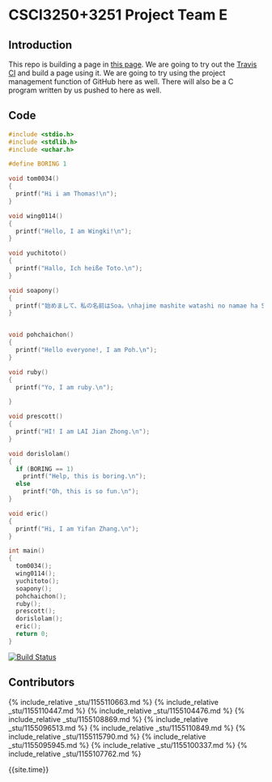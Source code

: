 # CSCI3250+3251 Project Team E #
## Introduction ##

This repo is building a page in [this page](https://csci3250-2019.github.io/project-team-e/). We are going to try out the [Travis CI](https://travis-ci.org/) and build a page using it. We are going to try using the project management function of GitHub here as well. There will also be a C program written by us pushed to here as well.

## Code ##
```c
#include <stdio.h>
#include <stdlib.h>
#include <uchar.h>

#define BORING 1

void tom0034()
{
  printf("Hi i am Thomas!\n");
}

void wing0114()
{
  printf("Hello, I am Wingki!\n");
}

void yuchitoto()
{
  printf("Hallo, Ich heiße Toto.\n");
}

void soapony()
{
  printf("始めまして、私の名前はSoa。\nhajime mashite watashi no namae ha Soa。\n");
}


void pohchaichon()
{
  printf("Hello everyone!, I am Poh.\n");
}

void ruby()
{
  printf("Yo, I am ruby.\n");

}

void prescott()
{
  printf("HI! I am LAI Jian Zhong.\n");
}

void dorislolam()
{
  if (BORING == 1)
    printf("Help, this is boring.\n");
  else
    printf("Oh, this is so fun.\n");
}

void eric()
{
  printf("Hi, I am Yifan Zhang.\n");
}

int main()
{
  tom0034();
  wing0114();
  yuchitoto();
  soapony();
  pohchaichon();
  ruby();
  prescott();
  dorislolam();
  eric();
  return 0;
}

```
[![Build Status](https://travis-ci.org/csci3250-2019/project-team-e.svg?branch=master)](https://travis-ci.org/csci3250-2019/project-team-e)

## Contributors ##

{% include_relative _stu/1155110663.md %}
{% include_relative _stu/1155110447.md %}
{% include_relative _stu/1155104476.md %}
{% include_relative _stu/1155108869.md %}
{% include_relative _stu/1155096513.md %}
{% include_relative _stu/1155110849.md %}
{% include_relative _stu/1155115790.md %}
{% include_relative _stu/1155095945.md %}
{% include_relative _stu/1155100337.md %}
{% include_relative _stu/1155107762.md %}

{{site.time}}
